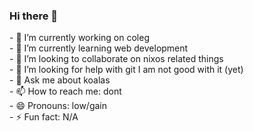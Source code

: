 ### Hi there 👋

<!--
**papa-marshmellow/papa-marshmellow** is a ✨ _special_ ✨ repository because its `README.md` (this file) appears on your GitHub profile.

Here are some ideas to get you started:
--!>

- 🔭 I’m currently working on coleg<br/>
- 🌱 I’m currently learning web development<br/>
- 👯 I’m looking to collaborate on nixos related things<br/>
- 🤔 I’m looking for help with git I am not good with it (yet)<br/>
- 💬 Ask me about koalas<br/>
- 📫 How to reach me: dont<br/>
- 😄 Pronouns: low/gain<br/>
- ⚡ Fun fact: N/A<br/>
